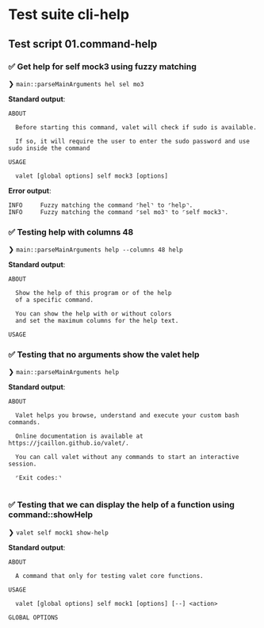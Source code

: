 # Test suite cli-help

## Test script 01.command-help

### ✅ Get help for self mock3 using fuzzy matching

❯ `main::parseMainArguments hel sel mo3`

**Standard output**:

```text
ABOUT

  Before starting this command, valet will check if sudo is available.
  
  If so, it will require the user to enter the sudo password and use sudo inside the command

USAGE

  valet [global options] self mock3 [options]

```

**Error output**:

```text
INFO     Fuzzy matching the command ⌜hel⌝ to ⌜help⌝.
INFO     Fuzzy matching the command ⌜sel mo3⌝ to ⌜self mock3⌝.
```

### ✅ Testing help with columns 48

❯ `main::parseMainArguments help --columns 48 help`

**Standard output**:

```text
ABOUT

  Show the help of this program or of the help 
  of a specific command.
  
  You can show the help with or without colors 
  and set the maximum columns for the help text.

USAGE

```

### ✅ Testing that no arguments show the valet help

❯ `main::parseMainArguments help`

**Standard output**:

```text
ABOUT

  Valet helps you browse, understand and execute your custom bash commands.
  
  Online documentation is available at https://jcaillon.github.io/valet/.
  
  You can call valet without any commands to start an interactive session.
  
  ⌜Exit codes:⌝
  
```

### ✅ Testing that we can display the help of a function using command::showHelp

❯ `valet self mock1 show-help`

**Standard output**:

```text
ABOUT

  A command that only for testing valet core functions.

USAGE

  valet [global options] self mock1 [options] [--] <action>

GLOBAL OPTIONS

```

